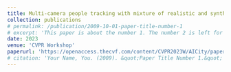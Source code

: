 ```yaml
---
title: Multi-camera people tracking with mixture of realistic and synthetic knowledge
collection: publications
# permalink: /publication/2009-10-01-paper-title-number-1
# excerpt: 'This paper is about the number 1. The number 2 is left for future work.'
date: 2023
venue: 'CVPR Workshop'
paperurl: 'https://openaccess.thecvf.com/content/CVPR2023W/AICity/papers/Nguyen_Multi-Camera_People_Tracking_With_Mixture_of_Realistic_and_Synthetic_Knowledge_CVPRW_2023_paper.pdf'
# citation: 'Your Name, You. (2009). &quot;Paper Title Number 1.&quot; <i>Journal 1</i>. 1(1).'
---
```

<!-- This paper presents a solution for Track 1 of the AI City Challenge 2023, which involves Multi-Camera People Tracking in indoor scenarios. The proposed framework comprises four modules: Vehicle detection, ReID feature extraction, single-camera multi-target tracking (SCMT), single-camera matching, and multi-camera matching. A significant contribution of our approach is the introduction of ID switch detection and ID switch splitting using the Gaussian mixture model, which efficiently addresses the problem of tracklets with ID switches. Furthermore, our system performs well in matching both synthetic and real data. The proposed R-matching algorithm performs exceptionally well in real scenarios despite being trained on synthetic data. Experimental results on the public test set of 2023 AI City Challenge Track 1 demonstrate the efficacy of the proposed approach, achieving an IDF1 of 94.17% and securing 2nd position on the leaderboard. Codes will be available at https://github.com/nguyenquivinhquang/Multi-camera-People-Tracking-With-Mixture-of-Realistic-and-Synthetic-Knowledge -->
<!-- [Download paper here](https://openaccess.thecvf.com/content/CVPR2023W/AICity/papers/Nguyen_Multi-Camera_People_Tracking_With_Mixture_of_Realistic_and_Synthetic_Knowledge_CVPRW_2023_paper.pdf) -->

<!-- Recommended citation: Your Name, You. (2009). "Paper Title Number 1." <i>Journal 1</i>. 1(1). -->